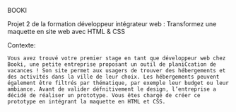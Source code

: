 BOOKI

Projet 2 de la formation développeur intégrateur web : Transformez une maquette en site web avec HTML & CSS

Contexte:

    Vous avez trouvé votre premier stage en tant que développeur web chez Booki, une petite entreprise proposant un outil de planiCcation de vacances ! Son site permet aux usagers de trouver des hébergements et des activités dans la ville de leur choix. Les hébergements peuvent également être filtrés par thématique, par exemple leur budget ou leur ambiance. Avant de valider défnitivement le design, l’entreprise a décidé de réaliser un prototype. Vous êtes chargé de créer ce prototype en intégrant la maquette en HTML et CSS.
